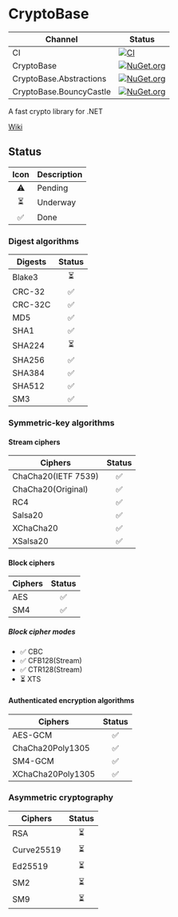 # CryptoBase
Channel | Status
-|-
CI | [![CI](https://github.com/HMBSbige/CryptoBase/workflows/CI/badge.svg)](https://github.com/HMBSbige/CryptoBase/actions)
CryptoBase | [![NuGet.org](https://img.shields.io/nuget/v/CryptoBase.svg?logo=nuget)](https://www.nuget.org/packages/CryptoBase/)
CryptoBase.Abstractions | [![NuGet.org](https://img.shields.io/nuget/v/CryptoBase.Abstractions.svg?logo=nuget)](https://www.nuget.org/packages/CryptoBase.Abstractions/)
CryptoBase.BouncyCastle | [![NuGet.org](https://img.shields.io/nuget/v/CryptoBase.BouncyCastle.svg?logo=nuget)](https://www.nuget.org/packages/CryptoBase.BouncyCastle/)

A fast crypto library for .NET

[Wiki](https://github.com/HMBSbige/CryptoBase/wiki)

## Status

| Icon | Description |
|:----:|-------------|
⚠️ | Pending
⏳ | Underway
✅ | Done

### Digest algorithms

| Digests | Status |
| ------- |:------:|
Blake3 | ⏳ |
CRC-32 | ✅ |
CRC-32C | ✅ |
MD5 | ✅ |
SHA1 | ✅ |
SHA224 | ⏳ |
SHA256 | ✅ |
SHA384 | ✅ |
SHA512 | ✅ |
SM3 | ✅ |

### Symmetric-key algorithms
#### Stream ciphers

| Ciphers | Status |
| ------- |:------:|
ChaCha20(IETF 7539) | ✅ |
ChaCha20(Original) | ✅ |
RC4 | ✅ |
Salsa20 | ✅ |
XChaCha20 | ✅ |
XSalsa20 | ✅ |

#### Block ciphers

| Ciphers | Status |
| ------- |:------:|
AES | ✅ |
SM4 | ✅ |

##### Block cipher modes

* ✅ CBC
* ✅ CFB128(Stream)
* ✅ CTR128(Stream)
* ⏳ XTS

#### Authenticated encryption algorithms

| Ciphers | Status |
| ------- |:------:|
AES-GCM | ✅ |
ChaCha20Poly1305 | ✅ |
SM4-GCM | ✅ |
XChaCha20Poly1305 | ✅ |

### Asymmetric cryptography

| Ciphers | Status |
| ------- |:------:|
RSA | ⏳ |
Curve25519 | ⏳ |
Ed25519 | ⏳ |
SM2 | ⏳ |
SM9 | ⏳ |

